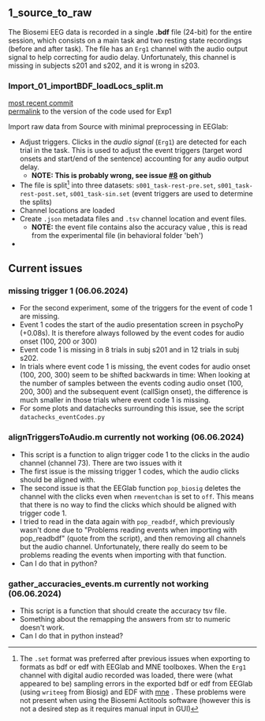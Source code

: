 
## 1_source_to_raw 

The Biosemi EEG data is recorded in a single **.bdf** file (24-bit) for the entire session, which consists on a main task and two resting state recordings (before and after task). 
The file has an `Erg1` channel with the audio output signal to help correcting for audio delay. Unfortunately, this channel is missing in subjects s201 and s202, and it is wrong in s203.

### Import_01_importBDF_loadLocs_split.m

[most recent commit](https://github.com/Neuroling/SPINCO_SINEEG/blob/main/Analysis/SiN/EEG/1_source_to_raw/Import_01_importBDF_loadLocs_split.m)  
[permalink](https://github.com/Neuroling/SPINCO_SINEEG/blob/034cc5a5a0da078511fc800ce60e6743f164bd9d/Analysis/SiN/EEG/1_source_to_raw/Import_01_importBDF_loadLocs_split.m) to the version of the code used for Exp1  

Import raw data from Source with minimal preprocessing in EEGlab: 
- Adjust triggers. Clicks in the *audio signal* (`Erg1`) are detected for each trial in the task. This is used to adjust the event triggers (target word onsets and start/end of the sentence) accounting for any audio output delay. 
    - **NOTE: This is probably wrong, see issue [#8](https://github.com/Neuroling/SPINCO_SINEEG/issues/8) on github**
- The file is split[^1] into three datasets: `s001_task-rest-pre.set`, `s001_task-rest-post.set`,  `s001_task-sin.set` (event triggers are used to determine the splits)
- Channel locations are loaded 
- Create `.json` metadata files and `.tsv` channel location and event files. 
    - **NOTE:** the event file contains also the accuracy value , this is read from the experimental file (in behavioral folder 'beh')
-   
[^1]: The `.set` format was preferred after previous issues when exporting to formats as bdf or edf with EEGlab and MNE toolboxes. When the `Erg1` channel with digital audio recorded was loaded, there were (what appeared to be) sampling errors in the exported bdf or edf from EEGlab (using `writeeg` from Biosig) and EDF with [mne](https://mne.tools/stable/generated/mne.export.export_raw.html) . These problems were not present when using the Biosemi Actitools software (however this is not a desired step as it requires manual input in GUI)


## Current issues 

### missing trigger 1 (06.06.2024)

- For the second experiment, some of the triggers for the event of code 1 are missing. 
- Event 1 codes the start of the audio presentation screen in psychoPy (+0.08s). It is therefore always followed by the event codes for audio onset (100, 200 or 300)
- Event code 1 is missing in 8 trials in subj s201 and in 12 trials in subj s202. 
- In trials where event code 1 is missing, the event codes for audio onset (100, 200, 300) seem to be shifted backwards in time: When looking at the number of samples between the events coding audio onset (100, 200, 300) and the subsequent event (callSign onset), the difference is much smaller in those trials where event code 1 is missing.
- For some plots and datachecks surrounding this issue, see the script `datachecks_eventCodes.py`

### alignTriggersToAudio.m currently not working (06.06.2024)

- This script is a function to align trigger code 1 to the clicks in the audio channel (channel 73). There are two issues with it
- The first issue is the missing trigger 1 codes, which the audio clicks should be aligned with.
- The second issue is that the EEGlab function `pop_biosig` deletes the channel with the clicks even when `rmeventchan` is set to `off`. This means that there is no way to find the clicks which should be aligned with trigger code 1.
- I tried to read in the data again with `pop_readbdf`, which previously wasn't done due to "Problems reading events when importing with pop_readbdf" (quote from the script), and then removing all channels but the audio channel. Unfortunately, there really do seem to be problems reading the events when importing with that function.
- Can I do that in python?

### gather_accuracies_events.m currently not working (06.06.2024)

- This script is a function that should create the accuracy tsv file.
- Something about the remapping the answers from str to numeric doesn't work.
- Can I do that in python instead?
